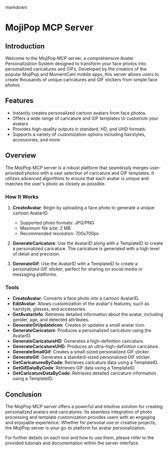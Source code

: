 markdown
# MojiPop MCP Server

## Introduction

Welcome to the MojiPop MCP server, a comprehensive Avatar Personalization System designed to transform your face photos into personalized caricatures and GIFs. Developed by the creators of the popular MojiPop and MomentCam mobile apps, this server allows users to create thousands of unique caricatures and GIF stickers from simple face photos.

## Features

- Instantly creates personalized cartoon avatars from face photos.
- Offers a wide range of caricature and GIF templates to customize your avatars.
- Provides high-quality outputs in standard, HD, and UHD formats.
- Supports a variety of customization options including hairstyles, accessories, and more.

## Overview

The MojiPop MCP server is a robust platform that seamlessly merges user-provided photos with a vast selection of caricature and GIF templates. It utilizes advanced algorithms to ensure that each avatar is unique and matches the user's photo as closely as possible.

### How It Works

1. **CreateAvatar**: Begin by uploading a face photo to generate a unique cartoon AvatarID.
   - Supported photo formats: JPG/PNG
   - Maximum file size: 2 MB
   - Recommended resolution: 700x700px

2. **GenerateCaricature**: Use the AvatarID along with a TemplateID to create a personalized caricature. The caricature is generated with a high level of detail and precision.

3. **GenerateGif**: Use the AvatarID with a TemplateID to create a personalized GIF sticker, perfect for sharing on social media or messaging platforms.

### Tools

- **CreateAvatar**: Converts a face photo into a cartoon AvatarID.
- **EditAvatar**: Allows customization of the avatar's features, such as hairstyle, glasses, and accessories.
- **GetAvatarInfo**: Retrieves detailed information about the avatar, including gender, age, and detected attributes.
- **GenerateOrUpdateIcon**: Creates or updates a small avatar icon.
- **GenerateCaricature**: Produces a personalized caricature using the AvatarID.
- **GenerateCaricatureHD**: Generates a high-definition caricature.
- **GenerateCaricatureUHD**: Produces an ultra-high-definition caricature.
- **GenerateSmallGif**: Creates a small-sized personalized GIF sticker.
- **GenerateGif**: Generates a standard-sized personalized GIF sticker.
- **GetCaricaturesByCode**: Retrieves caricature data using a TemplateID.
- **GetGifDataByCode**: Retrieves GIF data using a TemplateID.
- **GetCaricatureDataByCode**: Retrieves detailed caricature information using a TemplateID.

## Conclusion

The MojiPop MCP server offers a powerful and intuitive solution for creating personalized avatars and caricatures. Its seamless integration of photo processing and template customization provides users with an engaging and enjoyable experience. Whether for personal use or creative projects, the MojiPop server is your go-to platform for avatar personalization.

For further details on each tool and how to use them, please refer to the provided tutorials and documentation within the server interface.